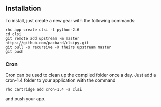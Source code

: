 ## Installation
To install, just create a new gear with the following commands:

    rhc app create clsi -t python-2.6
    cd clsi
    git remote add upstream -m master https://github.com/pacbard/clsipy.git
    git pull -s recursive -X theirs upstream master
    git push

### Cron
Cron can be used to clean up the compiled folder once a day. Just add a cron-1.4 folder to your application with the command

    rhc cartridge add cron-1.4 -a clsi

and push your app.
